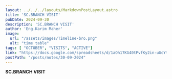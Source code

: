 ```yaml
---
layout: ../../../layouts/MarkdownPostLayout.astro
title: 'SC.BRANCH VISIT'
pubDate: 2024-09-30
description: 'SC.BRANCH VISIT'
author: 'Eng.Karim Maher'
image:
  url: "/assets/images/Timeline-bro.png"
  alt: "time table"
tags: [ "OCTOBER", "VISITS", "ACTIVE"]
link: "https://docs.google.com/spreadsheets/d/1aOh17KG40tPvfKy2in-uGcYtK_k3cDNm190t0vsThLw/edit?usp=drive_link"
postPath: "/posts/notes/30-09-2024"
---
```


**SC.BRANCH VISIT**